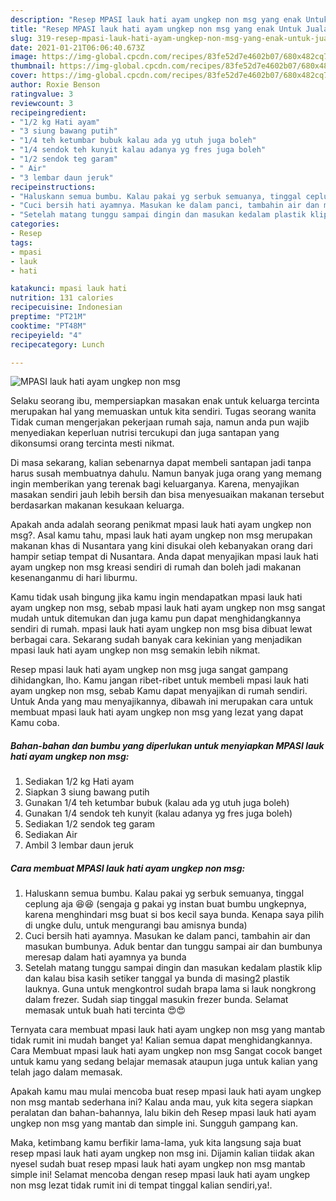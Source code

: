```yaml
---
description: "Resep MPASI lauk hati ayam ungkep non msg yang enak Untuk Jualan"
title: "Resep MPASI lauk hati ayam ungkep non msg yang enak Untuk Jualan"
slug: 319-resep-mpasi-lauk-hati-ayam-ungkep-non-msg-yang-enak-untuk-jualan
date: 2021-01-21T06:06:40.673Z
image: https://img-global.cpcdn.com/recipes/83fe52d7e4602b07/680x482cq70/mpasi-lauk-hati-ayam-ungkep-non-msg-foto-resep-utama.jpg
thumbnail: https://img-global.cpcdn.com/recipes/83fe52d7e4602b07/680x482cq70/mpasi-lauk-hati-ayam-ungkep-non-msg-foto-resep-utama.jpg
cover: https://img-global.cpcdn.com/recipes/83fe52d7e4602b07/680x482cq70/mpasi-lauk-hati-ayam-ungkep-non-msg-foto-resep-utama.jpg
author: Roxie Benson
ratingvalue: 3
reviewcount: 3
recipeingredient:
- "1/2 kg Hati ayam"
- "3 siung bawang putih"
- "1/4 teh ketumbar bubuk kalau ada yg utuh juga boleh"
- "1/4 sendok teh kunyit kalau adanya yg fres juga boleh"
- "1/2 sendok teg garam"
- " Air"
- "3 lembar daun jeruk"
recipeinstructions:
- "Haluskann semua bumbu. Kalau pakai yg serbuk semuanya, tinggal ceplung aja 😆😆 (sengaja g pakai yg instan buat bumbu ungkepnya, karena menghindari msg buat si bos kecil saya bunda. Kenapa saya pilih di ungke dulu, untuk mengurangi bau amisnya bunda)"
- "Cuci bersih hati ayamnya. Masukan ke dalam panci, tambahin air dan masukan bumbunya. Aduk bentar dan tunggu sampai air dan bumbunya meresap dalam hati ayamnya ya bunda"
- "Setelah matang tunggu sampai dingin dan masukan kedalam plastik klip dan kalau bisa kasih setiker tanggal ya bunda di masing2 plastik lauknya. Guna untuk mengkontrol sudah brapa lama si lauk nongkrong dalam frezer. Sudah siap tinggal masukin frezer bunda. Selamat memasak untuk buah hati tercinta 😍😍"
categories:
- Resep
tags:
- mpasi
- lauk
- hati

katakunci: mpasi lauk hati 
nutrition: 131 calories
recipecuisine: Indonesian
preptime: "PT21M"
cooktime: "PT48M"
recipeyield: "4"
recipecategory: Lunch

---
```



![MPASI lauk hati ayam ungkep non msg](https://img-global.cpcdn.com/recipes/83fe52d7e4602b07/680x482cq70/mpasi-lauk-hati-ayam-ungkep-non-msg-foto-resep-utama.jpg)

Selaku seorang ibu, mempersiapkan masakan enak untuk keluarga tercinta merupakan hal yang memuaskan untuk kita sendiri. Tugas seorang  wanita Tidak cuman mengerjakan pekerjaan rumah saja, namun anda pun wajib menyediakan keperluan nutrisi tercukupi dan juga santapan yang dikonsumsi orang tercinta mesti nikmat.

Di masa  sekarang, kalian sebenarnya dapat membeli santapan jadi tanpa harus susah membuatnya dahulu. Namun banyak juga orang yang memang ingin memberikan yang terenak bagi keluarganya. Karena, menyajikan masakan sendiri jauh lebih bersih dan bisa menyesuaikan makanan tersebut berdasarkan makanan kesukaan keluarga. 



Apakah anda adalah seorang penikmat mpasi lauk hati ayam ungkep non msg?. Asal kamu tahu, mpasi lauk hati ayam ungkep non msg merupakan makanan khas di Nusantara yang kini disukai oleh kebanyakan orang dari hampir setiap tempat di Nusantara. Anda dapat menyajikan mpasi lauk hati ayam ungkep non msg kreasi sendiri di rumah dan boleh jadi makanan kesenanganmu di hari liburmu.

Kamu tidak usah bingung jika kamu ingin mendapatkan mpasi lauk hati ayam ungkep non msg, sebab mpasi lauk hati ayam ungkep non msg sangat mudah untuk ditemukan dan juga kamu pun dapat menghidangkannya sendiri di rumah. mpasi lauk hati ayam ungkep non msg bisa dibuat lewat berbagai cara. Sekarang sudah banyak cara kekinian yang menjadikan mpasi lauk hati ayam ungkep non msg semakin lebih nikmat.

Resep mpasi lauk hati ayam ungkep non msg juga sangat gampang dihidangkan, lho. Kamu jangan ribet-ribet untuk membeli mpasi lauk hati ayam ungkep non msg, sebab Kamu dapat menyajikan di rumah sendiri. Untuk Anda yang mau menyajikannya, dibawah ini merupakan cara untuk membuat mpasi lauk hati ayam ungkep non msg yang lezat yang dapat Kamu coba.

<!--inarticleads1-->

##### Bahan-bahan dan bumbu yang diperlukan untuk menyiapkan MPASI lauk hati ayam ungkep non msg:

1. Sediakan 1/2 kg Hati ayam
1. Siapkan 3 siung bawang putih
1. Gunakan 1/4 teh ketumbar bubuk (kalau ada yg utuh juga boleh)
1. Gunakan 1/4 sendok teh kunyit (kalau adanya yg fres juga boleh)
1. Sediakan 1/2 sendok teg garam
1. Sediakan  Air
1. Ambil 3 lembar daun jeruk




<!--inarticleads2-->

##### Cara membuat MPASI lauk hati ayam ungkep non msg:

1. Haluskann semua bumbu. Kalau pakai yg serbuk semuanya, tinggal ceplung aja 😆😆 (sengaja g pakai yg instan buat bumbu ungkepnya, karena menghindari msg buat si bos kecil saya bunda. Kenapa saya pilih di ungke dulu, untuk mengurangi bau amisnya bunda)
1. Cuci bersih hati ayamnya. Masukan ke dalam panci, tambahin air dan masukan bumbunya. Aduk bentar dan tunggu sampai air dan bumbunya meresap dalam hati ayamnya ya bunda
1. Setelah matang tunggu sampai dingin dan masukan kedalam plastik klip dan kalau bisa kasih setiker tanggal ya bunda di masing2 plastik lauknya. Guna untuk mengkontrol sudah brapa lama si lauk nongkrong dalam frezer. Sudah siap tinggal masukin frezer bunda. Selamat memasak untuk buah hati tercinta 😍😍




Ternyata cara membuat mpasi lauk hati ayam ungkep non msg yang mantab tidak rumit ini mudah banget ya! Kalian semua dapat menghidangkannya. Cara Membuat mpasi lauk hati ayam ungkep non msg Sangat cocok banget untuk kamu yang sedang belajar memasak ataupun juga untuk kalian yang telah jago dalam memasak.

Apakah kamu mau mulai mencoba buat resep mpasi lauk hati ayam ungkep non msg mantab sederhana ini? Kalau anda mau, yuk kita segera siapkan peralatan dan bahan-bahannya, lalu bikin deh Resep mpasi lauk hati ayam ungkep non msg yang mantab dan simple ini. Sungguh gampang kan. 

Maka, ketimbang kamu berfikir lama-lama, yuk kita langsung saja buat resep mpasi lauk hati ayam ungkep non msg ini. Dijamin kalian tiidak akan nyesel sudah buat resep mpasi lauk hati ayam ungkep non msg mantab simple ini! Selamat mencoba dengan resep mpasi lauk hati ayam ungkep non msg lezat tidak rumit ini di tempat tinggal kalian sendiri,ya!.

